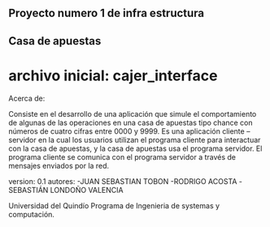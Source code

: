 ## Proyecto numero 1 de infra estructura

## Casa de apuestas

# archivo inicial: cajer_interface

Acerca de:

Consiste en el desarrollo de una aplicación que simule el comportamiento de algunas de las 
operaciones en una casa de apuestas tipo chance con números de cuatro cifras entre 0000 y 9999. 
Es una aplicación cliente – servidor en la cual los usuarios utilizan el programa cliente para 
interactuar con la casa de apuestas, y la casa de apuestas usa el programa servidor. 
El programa cliente se comunica con el programa servidor a través de mensajes enviados por la red.

version: 0.1
autores: 
-JUAN SEBASTIAN TOBON
-RODRIGO ACOSTA
-SEBASTIÁN LONDOÑO VALENCIA

Universidad del Quindío
Programa de Ingenieria de systemas y computación.

